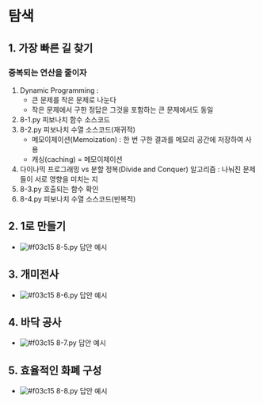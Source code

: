 # 탐색

## 1. 가장 빠른 길 찾기
### 중복되는 연산을 줄이자
   1. Dynamic Programming : 
      - 큰 문제를 작은 문제로 나눈다
      - 작은 문제에서 구한 정답은 그것을 포함하는 큰 문제에서도 동일
   2. 8-1.py 피보나치 함수 소스코드
   3. 8-2.py 피보나치 수열 소스코드(재귀적)
      - 메모이제이션(Memoization) : 한 번 구한 결과를 메모리 공간에 저장하여 사용
      - 캐싱(caching) = 메모이제이션
   4. 다이나믹 프로그래밍 vs 분할 정복(Divide and Conquer) 알고리즘 : 나눠진 문제들이 서로 영향을 미치는 지
   5. 8-3.py 호출되는 함수 확인
   6. 8-4.py 피보나치 수열 소스코드(반복적)

## 2. 1로 만들기
   - ![#f03c15](https://via.placeholder.com/15/f03c15/000000?text=+) 8-5.py 답안 예시

## 3. 개미전사
   - ![#f03c15](https://via.placeholder.com/15/f03c15/000000?text=+) 8-6.py 답안 예시

## 4. 바닥 공사 
   - ![#f03c15](https://via.placeholder.com/15/f03c15/000000?text=+) 8-7.py 답안 예시

## 5. 효율적인 화폐 구성
   - ![#f03c15](https://via.placeholder.com/15/f03c15/000000?text=+) 8-8.py 답안 예시